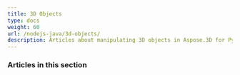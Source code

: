 ```yaml
---
title: 3D Objects
type: docs
weight: 60
url: /nodejs-java/3d-objects/
description: Articles about manipulating 3D objects in Aspose.3D for Python via .NET.
---
```


### **Articles in this section**

